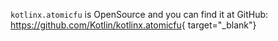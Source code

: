 [//]: # (title: kotlinx.atomicfu)
[//]: # (caption: "kotlinx.atomicfu)
[//]: # (category: kotlinx)
[//]: # (toc: true)
[//]: # (permalink: /kotlinx/atomicfu.html)
[//]: # (ktor_version_review: 1.0.0)

`kotlinx.atomicfu` is OpenSource and you can find it at GitHub: <https://github.com/Kotlin/kotlinx.atomicfu>{ target="_blank"}